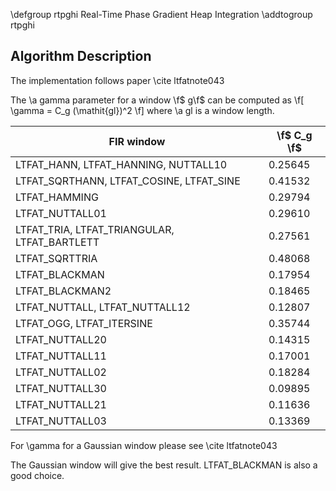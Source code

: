 \defgroup rtpghi Real-Time Phase Gradient Heap Integration
\addtogroup rtpghi

Algorithm Description
---------------------

The implementation follows paper \cite ltfatnote043

The \a gamma parameter for a window \f$ g\f$ can be computed as
\f[
\gamma = C_g (\mathit{gl})^2
\f]
where \a gl is a window length.

FIR window                                   |   \f$ C_g \f$
---------------------------------------------|--------------
LTFAT_HANN, LTFAT_HANNING, NUTTALL10         | 0.25645
LTFAT_SQRTHANN, LTFAT_COSINE, LTFAT_SINE     | 0.41532
LTFAT_HAMMING                                | 0.29794
LTFAT_NUTTALL01                              | 0.29610
LTFAT_TRIA, LTFAT_TRIANGULAR, LTFAT_BARTLETT | 0.27561
LTFAT_SQRTTRIA                               | 0.48068
LTFAT_BLACKMAN                               | 0.17954
LTFAT_BLACKMAN2                              | 0.18465
LTFAT_NUTTALL, LTFAT_NUTTALL12               | 0.12807
LTFAT_OGG, LTFAT_ITERSINE                    | 0.35744
LTFAT_NUTTALL20                              | 0.14315
LTFAT_NUTTALL11                              | 0.17001
LTFAT_NUTTALL02                              | 0.18284
LTFAT_NUTTALL30                              | 0.09895
LTFAT_NUTTALL21                              | 0.11636
LTFAT_NUTTALL03                              | 0.13369

For \gamma for a Gaussian window please see \cite ltfatnote043

The Gaussian window will give the best result. 
LTFAT_BLACKMAN is also a good choice.





